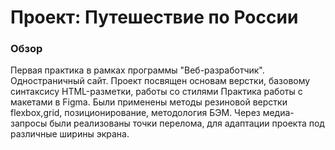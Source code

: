 # Проект: Путешествие по России

### Обзор
Первая практика в рамках программы "Веб-разработчик". 
Одностраничный сайт.
Проект посвящен основам верстки, базовому синтаксису HTML-разметки, работы со стилями
Практика работы с макетами в Figma.
Были применены методы резиновой верстки flexbox,grid, позиционирование, методология БЭМ.
Через медиа-запросы были реализованы точки перелома, для адаптации проекта под различные ширины экрана.


